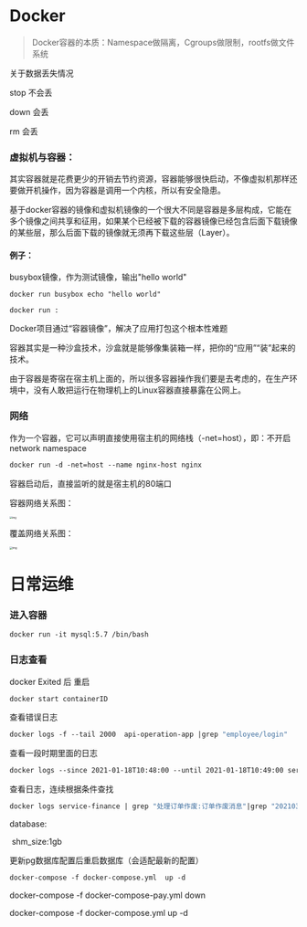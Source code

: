 # Docker

> Docker容器的本质：Namespace做隔离，Cgroups做限制，rootfs做文件系统



关于数据丢失情况

stop  不会丢

down  会丢

rm 会丢



### 虚拟机与容器：

其实容器就是花费更少的开销去节约资源，容器能够很快启动，不像虚拟机那样还要做开机操作，因为容器是调用一个内核，所以有安全隐患。

基于docker容器的镜像和虚拟机镜像的一个很大不同是容器是多层构成，它能在多个镜像之间共享和征用，如果某个已经被下载的容器镜像已经包含后面下载镜像的某些层，那么后面下载的镜像就无须再下载这些层（Layer）。



#### 例子：

busybox镜像，作为测试镜像，输出"hello world"

<code>docker run busybox echo "hello world"</code>

<code>docker run <image>:<tag></code>

Docker项目通过“容器镜像”，解决了应用打包这个根本性难题

容器其实是一种沙盒技术，沙盒就是能够像集装箱一样，把你的“应用”“装”起来的技术。

由于容器是寄宿在宿主机上面的，所以很多容器操作我们要是去考虑的，在生产环境中，没有人敢把运行在物理机上的Linux容器直接暴露在公网上。



### 网络

作为一个容器，它可以声明直接使用宿主机的网络栈（-net=host），即：不开启network namespace

```dockerfile
docker run -d -net=host --name nginx-host nginx
```

容器启动后，直接监听的就是宿主机的80端口

容器网络关系图：

<img src="https://static001.geekbang.org/resource/image/e0/66/e0d28e0371f93af619e91a86eda99a66.png" alt="img" style="zoom:30%;margin-left:-1px" />



覆盖网络关系图：

<img src="https://static001.geekbang.org/resource/image/b4/3d/b4387a992352109398a66d1dbe6e413d.png" alt="img" style="zoom:33%;margin-left:-1px" />





# 日常运维

### 进入容器

```dockerfile
docker run -it mysql:5.7 /bin/bash
```



### 日志查看

docker Exited 后 重启

```dockerfile
docker start containerID 
```



查看错误日志

```dockerfile
docker logs -f --tail 2000  api-operation-app |grep "employee/login"
```



查看一段时期里面的日志

```dockerfile
docker logs --since 2021-01-18T10:48:00 --until 2021-01-18T10:49:00 service-profile
```



查看日志，连续根据条件查找

```dockerfile
docker logs service-finance | grep "处理订单作废:订单作废消息"|grep "202103231653334144"
```



database:

​	shm_size:1gb

更新pg数据库配置后重启数据库（会适配最新的配置）

```dockerfile
docker-compose -f docker-compose.yml  up -d
```







docker-compose -f docker-compose-pay.yml down

docker-compose -f docker-compose.yml up -d

